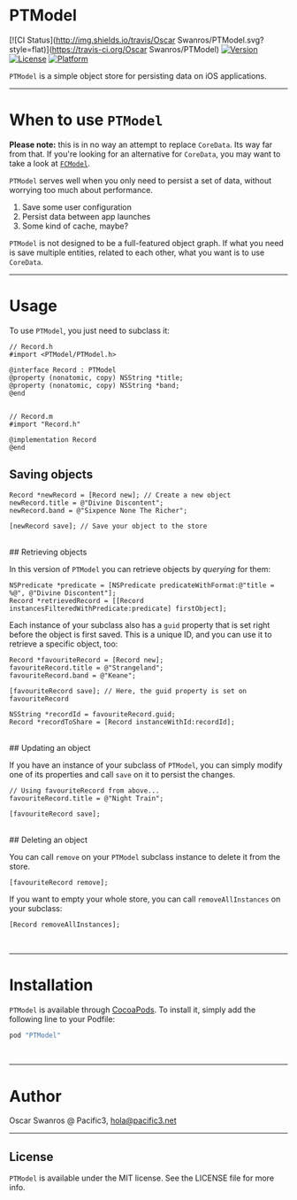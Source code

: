 # PTModel

[![CI Status](http://img.shields.io/travis/Oscar Swanros/PTModel.svg?style=flat)](https://travis-ci.org/Oscar Swanros/PTModel)
[![Version](https://img.shields.io/cocoapods/v/PTModel.svg?style=flat)](http://cocoapods.org/pods/PTModel)
[![License](https://img.shields.io/cocoapods/l/PTModel.svg?style=flat)](http://cocoapods.org/pods/PTModel)
[![Platform](https://img.shields.io/cocoapods/p/PTModel.svg?style=flat)](http://cocoapods.org/pods/PTModel)

`PTModel` is a simple object store for persisting data on iOS applications.


---
# When to use `PTModel`

**Please note:** this is in no way an attempt to replace `CoreData`. Its way far from that. If you're looking for an alternative for `CoreData`, you may want to take a look at [`FCModel`](htp://github.com/marcoarment/FCModel).

`PTModel` serves well when you only need to persist a set of data, without worrying too much about performance.

1. Save some user configuration
2. Persist data between app launches
3. Some kind of cache, maybe?

`PTModel` is not designed to be a full-featured object graph. If what you need is save multiple entities, related to each other, what you want is to use `CoreData`.

---
# Usage

To use `PTModel`, you just need to subclass it:

```objc
// Record.h
#import <PTModel/PTModel.h>

@interface Record : PTModel
@property (nonatomic, copy) NSString *title;
@property (nonatomic, copy) NSString *band;
@end


// Record.m
#import "Record.h"

@implementation Record
@end
```

## Saving objects

```objc
Record *newRecord = [Record new]; // Create a new object
newRecord.title = @"Divine Discontent";
newRecord.band = @"Sixpence None The Richer";

[newRecord save]; // Save your object to the store
```

<br>
## Retrieving objects

In this version of `PTModel` you can retrieve objects by *querying* for them:

```objc
NSPredicate *predicate = [NSPredicate predicateWithFormat:@"title = %@", @"Divine Discontent"];
Record *retrievedRecord = [[Record instancesFilteredWithPredicate:predicate] firstObject];
```

Each instance of your subclass also has a `guid` property that is set right before the object is first saved. This is a unique ID, and you can use it to retrieve a specific object, too:

```objc
Record *favouriteRecord = [Record new];
favouriteRecord.title = @"Strangeland";
favouriteRecord.band = @"Keane";

[favouriteRecord save]; // Here, the guid property is set on favouriteRecord

NSString *recordId = favouriteRecord.guid;
Record *recordToShare = [Record instanceWithId:recordId];
```

<br>
## Updating an object

If you have an instance of your subclass of `PTModel`, you can simply modify one of its properties and call `save` on it to persist the changes.

```objc
// Using favouriteRecord from above...
favouriteRecord.title = @"Night Train";

[favouriteRecord save];
```

<br>
## Deleting an object

You can call `remove` on your `PTModel` subclass instance to delete it from the store.

```objc
[favouriteRecord remove];
```

If you want to empty your whole store, you can call `removeAllInstances` on your subclass:

```objc
[Record removeAllInstances];
```
<br>

---
# Installation

`PTModel` is available through [CocoaPods](http://cocoapods.org). To install
it, simply add the following line to your Podfile:

```ruby
pod "PTModel"
```
<br>

---
# Author

Oscar Swanros @ Pacific3, [hola@pacific3.net](mailto:hola@pacific3.net)
<br>

---
## License

`PTModel` is available under the MIT license. See the LICENSE file for more info.
